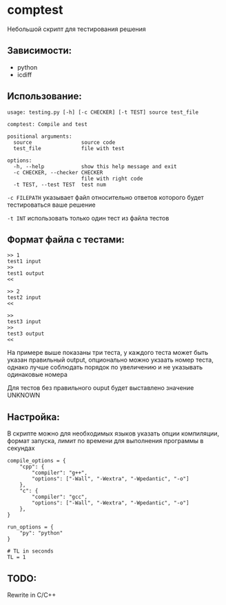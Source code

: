 # comptest

Небольшой скрипт для тестирования решения

## Зависимости:
* python
* icdiff

## Использование:
```
usage: testing.py [-h] [-c CHECKER] [-t TEST] source test_file

comptest: Compile and test

positional arguments:
  source                source code
  test_file             file with test

options:
  -h, --help            show this help message and exit
  -c CHECKER, --checker CHECKER
                        file with right code
  -t TEST, --test TEST  test num
```

```-c FILEPATH``` указывает файл относительно ответов которого будет тестироваться ваше решение

```-t INT``` использовать только один тест из файла тестов

## Формат файла с тестами:
```
>> 1
test1 input
>>
test1 output
<<

>> 2
test2 input
<<

>>
test3 input
>>
test3 output
<<
```
На примере выше показаны три теста, у каждого теста может быть указан правильный output, опционально можно укзаать номер теста, однако лучше соблюдать порядок по увеличению и не указывать одинаковые номера

Для тестов без правильного ouput будет выставлено значение UNKNOWN

## Настройка:
В скрипте можно для необходимых языков указать опции компиляции, формат запуска, лимит по времени для выполнения программы в секундах

```
compile_options = {
    "cpp": {
        "compiler": "g++",
        "options": ["-Wall", "-Wextra", "-Wpedantic", "-o"]
    },
    "c": {
        "compiler": "gcc",
        "options": ["-Wall", "-Wextra", "-Wpedantic", "-o"]
    },
}

run_options = {
    "py": "python"
}

# TL in seconds
TL = 1
```
## TODO:

Rewrite in C/C++
